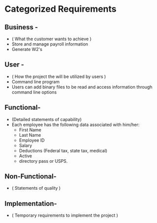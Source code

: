 #  Categorized Requirements

## Business -
* ( What the customer wants to achieve )
* Store and manage payroll information
* Generate W2's

## User -
* ( How the project the will be utilized by users )
* Command line program
* Users can add binary files to be read and access information through command line options

## Functional-
* (Detailed statements of capability)
* Each employee has the following data associated with him/her:
    - First Name
    - Last Name
    - Employee ID
    - Salary
    - Deductions (Federal tax, state tax, medical)
    - Active
    - directory pass or USPS.

## Non-Functional-
* ( Statements of quality )


## Implementation-
* ( Temporary requirements to implement the project ) 




